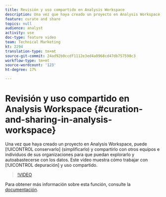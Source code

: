 ```yaml
---
title: Revisión y uso compartido en Analysis Workspace
description: Una vez que haya creado un proyecto en Analysis Workspace, puede depurarlo (simplificarlo) y compartirlo con otros equipos e individuos de sus organizaciones para que puedan explorarlo y autoabastecerse con los datos. Este vídeo muestra cómo trabajar con la depuración y el uso compartido.
feature: curate and share
topics: null
audience: analyst
activity: use
doc-type: feature video
team: Technical Marketing
kt: 2294
translation-type: tm+mt
source-git-commit: 24ad92b0ccdf1112e3ed4a0968cd47db757598c3
workflow-type: tm+mt
source-wordcount: '123'
ht-degree: 17%

---
```



# Revisión y uso compartido en Analysis Workspace {#curation-and-sharing-in-analysis-workspace}

Una vez que haya creado un proyecto en Analysis Workspace, puede [!UICONTROL conservarlo] (simplificarlo) y compartirlo con otros equipos e individuos de sus organizaciones para que puedan explorarlo y autoabastecerse con los datos. Este vídeo muestra cómo trabajar con [!UICONTROL depuración] y uso compartido.

>[!VIDEO](https://video.tv.adobe.com/v/24711/?quality=12)

Para obtener más información sobre esta función, consulte la [documentación](https://marketing.adobe.com/resources/help/es_ES/analytics/analysis-workspace/curate.html).